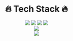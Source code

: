 <div align=center>
  <div><h1>🔥 Tech Stack 🔥</h1></div>

  <div>
    <img src="https://img.shields.io/badge/javascript-F7DF1E?style=for-the-badge&logo=javascript&logoColor=black">
    <img src="https://img.shields.io/badge/reactnative-61DAFB?style=for-the-badge&logo=react&logoColor=black"> 
    <img src="https://img.shields.io/badge/react-61DAFB?style=for-the-badge&logo=react&logoColor=black"> 
     <img src="https://img.shields.io/badge/python-3776AB?style=for-the-badge&logo=python&logoColor=black"> 
  </div>


  <div>
    <img src="https://github-readme-stats.vercel.app/api?username=yunmi099" />
  </div>
  <div>
    <img src="https://github-readme-stats.vercel.app/api/top-langs/?username=yunmi099&layout=compact"/>
  </div>



